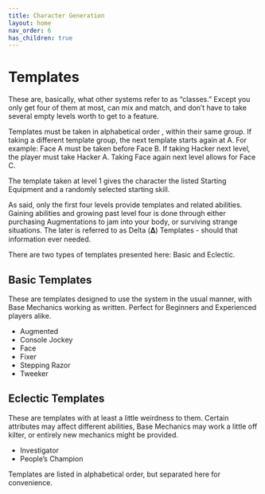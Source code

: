 ```yaml
---
title: Character Generation
layout: home
nav_order: 6
has_children: true
---
```



# **Templates**

These are, basically, what other systems refer to as “classes.” Except you only get four of them at most, can mix and match, and don’t have to take several empty levels worth to get to a feature. 

Templates must be taken in alphabetical order , within their same group. If taking a different template group, the next template starts again at A. For example: Face A must be taken before Face B. If taking Hacker next level, the player must take Hacker A. Taking Face again next level allows for Face C.  

The template taken at level 1 gives the character the listed Starting Equipment and a randomly selected starting skill. 

As said, only the first four levels provide templates and related abilities. Gaining abilities and growing past level four is done through either purchasing Augmentations to jam into your body, or surviving strange situations. The later is referred to as Delta (𝚫) Templates - should that information ever needed. 

There are two types of templates presented here: Basic and Eclectic. 

 


## **Basic Templates**

These are templates designed to use the system in the usual manner, with Base Mechanics working as written. Perfect for Beginners and Experienced players alike. 



* Augmented
* Console Jockey
* Face
* Fixer
* Stepping Razor
* Tweeker


## **Eclectic Templates**

These are templates with at least a little weirdness to them. Certain attributes may affect different abilities, Base Mechanics may work a little off kilter, or entirely new mechanics might be provided. 



* Investigator
* People’s Champion

Templates are listed in alphabetical order, but separated here for convenience. 
